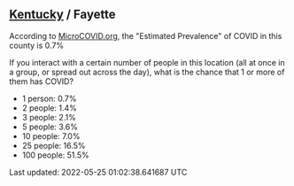 
## [Kentucky](/united-states/kentucky) / Fayette

According to [MicroCOVID.org](http://microcovid.org),
the "Estimated Prevalence" of COVID in this county is 0.7%

If you interact with a certain number of people in this location
(all at once in a group, or spread out across the day), what is the chance that
1 or more of them has COVID?

- 1 person: 0.7%
- 2 people: 1.4%
- 3 people: 2.1%
- 5 people: 3.6%
- 10 people: 7.0%
- 25 people: 16.5%
- 100 people: 51.5%

Last updated: 2022-05-25 01:02:38.641687 UTC
